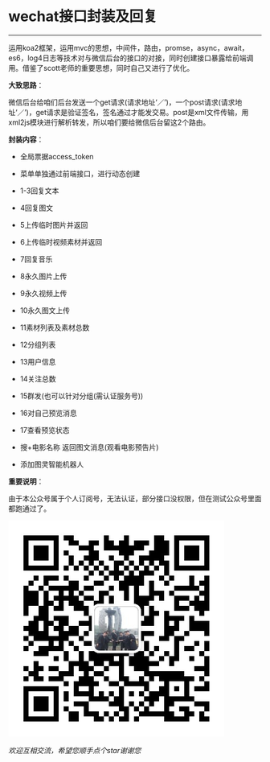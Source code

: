 # wechat接口封装及回复

---

运用koa2框架，运用mvc的思想，中间件，路由，promse，async，await，es6，log4日志等技术对与微信后台的接口的对接，同时创建接口暴露给前端调用。借鉴了scott老师的重要思想，同时自己又进行了优化。

**大致思路**：

微信后台给咱们后台发送一个get请求(请求地址‘／’)，一个post请求(请求地址‘／’)，get请求是验证签名，签名通过才能发交易。post是xml文件传输，用xml2js模块进行解析转发，所以咱们要给微信后台留这2个路由。


**封装内容**：

* 全局票据access_token

* 菜单单独通过前端接口，进行动态创建

* 1-3回复文本

* 4回复图文

* 5上传临时图片并返回

* 6上传临时视频素材并返回

* 7回复音乐

* 8永久图片上传

* 9永久视频上传

* 10永久图文上传

* 11素材列表及素材总数

* 12分组列表

* 13用户信息

* 14关注总数

* 15群发(也可以针对分组(需认证服务号))

* 16对自己预览消息

* 17查看预览状态

* 搜+电影名称 返回图文消息(观看电影预告片)

* 添加图灵智能机器人

**重要说明**：

由于本公众号属于个人订阅号，无法认证，部分接口没权限，但在测试公众号里面都跑通过了。


![alt 微信二维码](https://raw.githubusercontent.com/fridaydream/blogpic/master/qrcode_wechat.jpg "微信二维码")

*欢迎互相交流，希望您顺手点个star谢谢您*
